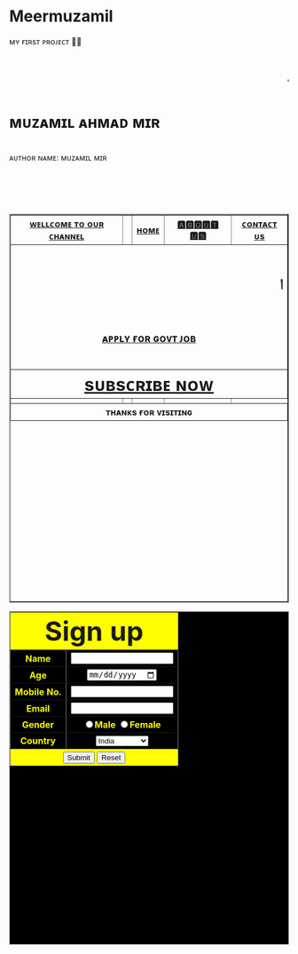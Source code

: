 # Meermuzamil<br>
ᴍʏ ғɪʀsᴛ ᴘʀᴏᴊᴇᴄᴛ 🥰🥰<br>
<h1><marquee><ᴍᴜᴢᴀᴍɪʟ<font color="pink"></h1></marquee>
 <h1>ᴍᴜᴢᴀᴍɪʟ ᴀʜᴍᴀᴅ ᴍɪʀ </h1>
<body>
<table border="2"width="100%"height="700px">
<tr>
<th> <a href="https://www.indgovtjobs.in">ᴡᴇʟʟᴄᴏᴍᴇ ᴛᴏ ᴏᴜʀ ᴄʜᴀɴɴᴇʟ</th></a>
<th> </th>
<th>  <a href="https://www.indgovtjobs.in">ʜᴏᴍᴇ</th></a>
<th> <a href="https://www.timesinternet.in">🅰🅱🅾🆄🆃 🆄🆂 </th></a>
<th>  <a href="https://www.indgovtjobs.in 9103594759">ᴄᴏɴᴛᴀᴄᴛ ᴜs </th></a>
</tr>
<!...row 2....>
<tr>
<th colspan="6"</th>
<h1><marquee>𝒘𝒆𝒍𝒍 𝒄𝒐𝒎𝒆 𝒕𝒐 𝒐𝒖𝒓 𝒘𝒆𝒃𝒔𝒊𝒕𝒆</marquee></h1><br>
<h3><a href="https://www.indgovtjobs.in">ᴀᴘᴘʟʏ ғᴏʀ ɢᴏᴠᴛ ᴊᴏʙ<h2>
</tr>
<!...row 3....>
<tr>
<th colspan="6"</th>
<font size ="6" color="gold"><a href="https://www.indgovtjobs.in"> sᴜʙsᴄʀɪʙᴇ ɴᴏᴡ </font>
</tr>
<!...row 4....>
<tr>
<th></th>
<th></th>
<th></th>
<th></th>
</tr>
<!...row 5....>
<tr>
</tr>
<!...row 6....>
<tr>
<th colspan="6">ᴛʜᴀɴᴋs ғᴏʀ ᴠɪsɪᴛɪɴɢ</th>

</tr>
</body>
</html> 
<br>
    ᴀᴜᴛʜᴏʀ ɴᴀᴍᴇ: ᴍᴜᴢᴀᴍɪʟ ᴍɪʀ </br>
                             
  <html>
<head>
<title>Form in Table</title>
</head>
<body background="img/02.jpg">
<form>

<h1 align="center"> <font color="white"> Techno Brainz Sign Up Page </font> </h1>

<table border="1" width="40%" height="600px" align="center" bgcolor="black">
<!---row1--->
<tr align="center" bgcolor="yellow">
<th colspan="2"><font size="10">Sign up </font></th>
</tr>

<!---row2--->
<tr>
<th><font color="yellow">
<label>Name</label></th>
<th><input type="text"></th>
</tr>

<!---row3--->
<tr>
<th><font color="yellow"><label>Age</label></th>
<th><input type="date"></th>
</tr>

<!---row4--->
<tr >
<th><font color="yellow">
<label>Mobile No.</label></th>
<th><input type="number"></th>
</tr>

<!---row5--->
<tr >
<th><font color="yellow">
<label>Email</label></th>
<th><input type="email"></th>
</tr>

<!---row6--->
<tr >
<th><font color="yellow">
<label>Gender</label></th>
<th><font color="yellow">
<input type="radio" name="gender">Male 
<input type="radio" name="gender">Female
</th>
</tr>

<!---row7--->
<tr >
<th><font color="yellow">
<label>Country</label></th>
<th>
<select name="city">
<option value="India">India</option>
<option value="South Africa">South Africa</option>
<option value="America">America</option>
<option value="Japan">Japan</option>
</th>
</tr>

<!---row8--->
<tr align="center" bgcolor="yellow">
<th colspan="2"><input type="Submit">
<input type="reset">
</th>
</tr>

</table>
</form>

</body>
</html>
